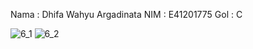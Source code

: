 Nama : Dhifa Wahyu Argadinata
NIM  : E41201775
Gol  : C

![6_1](https://user-images.githubusercontent.com/75110258/137531303-672fb697-1699-42d5-b4bd-bba5b2eb80ae.png)
![6_2](https://user-images.githubusercontent.com/75110258/137531307-f1ad0848-af28-4b4c-b4de-83aa1f73fc4f.png)
